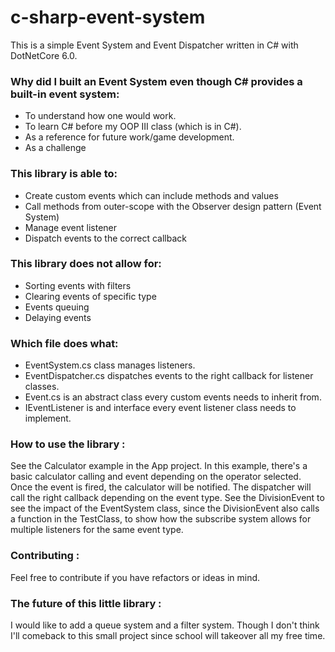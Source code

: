# c-sharp-event-system
This is a simple Event System and Event Dispatcher written in C# with DotNetCore 6.0. 

### Why did I built an Event System even though C# provides a built-in event system:
- To understand how one would work.
- To learn C# before my OOP III class (which is in C#). 
- As a reference for future work/game development.
- As a challenge

### This library is able to: 
- Create custom events which can include methods and values
- Call methods from outer-scope with the Observer design pattern (Event System)
- Manage event listener
- Dispatch events to the correct callback

### This library does not allow for:
- Sorting events with filters
- Clearing events of specific type
- Events queuing
- Delaying events

### Which file does what:
- EventSystem.cs class manages listeners.
- EventDispatcher.cs dispatches events to the right callback for listener classes.
- Event.cs is an abstract class every custom events needs to inherit from.
- IEventListener is and interface every event listener class needs to implement.

### How to use the library :
See the Calculator example in the App project. In  this example, there's a basic calculator calling and event depending on the operator selected. Once the event is fired, the calculator will be notified. The dispatcher will call the right callback depending on the event type. See the DivisionEvent to see the impact of the EventSystem class, since the DivisionEvent also calls a function in the TestClass, to show how the subscribe system allows for multiple listeners for the same event type.

### Contributing : 
Feel free to contribute if you have refactors or ideas in mind.

### The future of this little library :
I would like to add a queue system and a filter system. Though I don't think I'll comeback to this small project since school will takeover all my free time.
